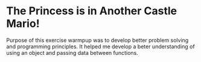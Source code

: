 The Princess is in Another Castle Mario!
====================

Purpose of this exercise warmpup was to develop better problem solving and programming principles. It helped 
me develop a beter understanding of using an object and passing data between functions.
